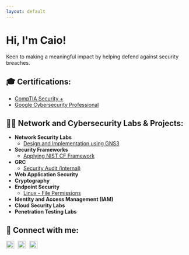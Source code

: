 ```yaml
---
layout: default
---
```


# Hi, I'm Caio!  

Keen to making a meaningful impact by helping defend against security breaches.

## 🎓 Certifications:

- [CompTIA Security +](https://www.credly.com/badges/a33f25c3-faa1-4d63-8b89-a76751bed636)
- [Google Cybersecurity Professional]()

## 👨‍💻 Network and Cybersecurity Labs & Projects:

- **Network Security Labs**
  - [Design and Implementation using GNS3](https://www.youtube.com/watch?v=gJICfH8BdH4&t=983s)  
- **Security Frameworks**
  - [Applying NIST CF Framework](https://github.com/joshmadakor1/Algorithms-Practice)
- **GRC**
  - [Security Audit (internal)](https://github.com/joshmadakor1/Algorithms-Practice)
- **Web Application Security**
- **Cryptography**
- **Endpoint Security**
  - [Linux - File Permissions](https://github.com/caiofrnca/caiofrnca.github.io/blob/main/linux_file_permission.md)
- **Identity and Access Management (IAM)**
- **Cloud Security Labs**
- **Penetration Testing Labs**

## 🤳 Connect with me:

<div style="display: flex; align-items: center;">
  <a href="mailto:braga.caio@outlook.com">
    <img alt="CaioFranca | Email" width="22px" src="https://cdn.jsdelivr.net/npm/simple-icons@v3/icons/gmail.svg" style="margin-right: 10px;" />
  </a>
  <a href="https://linkedin.com/in/caiofranca">
    <img alt="CaioFranca | LinkedIn" width="22px" src="https://cdn.jsdelivr.net/npm/simple-icons@v3/icons/linkedin.svg" style="margin-right: 10px;" />
  </a>
  <a href="https://github.com/caiofrnca">
    <img alt="YourName | GitHub" width="22px" src="https://cdn.jsdelivr.net/npm/simple-icons@v3/icons/github.svg" />
  </a>
</div>
